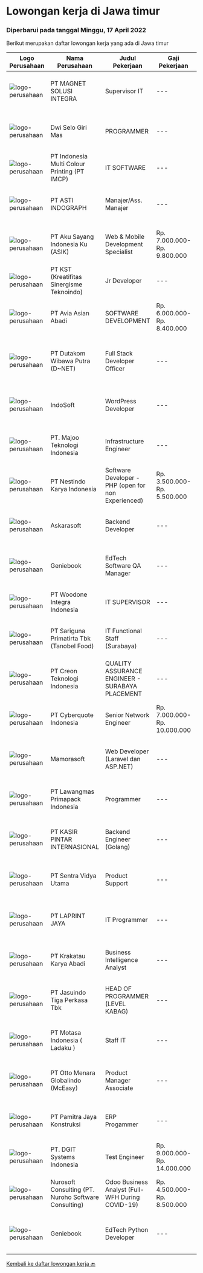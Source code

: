 
  # Lowongan kerja di Jawa timur

  ### Diperbarui pada tanggal Minggu, 17 April 2022

  Berikut merupakan daftar lowongan kerja yang ada di Jawa timur

  |Logo Perusahaan | Nama Perusahaan | Judul Pekerjaan | Gaji Pekerjaan | Lokasi | Deskripsi | Tanggal diunggah | Pranala |
  | -------------- | --------------- | --------------- | --------- | --------- | -------------- | ------- | ----------- |
  |![logo-perusahaan](https://image-service-cdn.seek.com.au/189b9e29416c5eb3717dc302ea9d0342b973a82d/ee4dce1061f3f616224767ad58cb2fc751b8d2dc)|PT MAGNET SOLUSI INTEGRA|Supervisor IT|---|Gresik|TUGAS DAN TANGGUNG JAWAB Bertanggung jawab untuk rencana pembuatan software atau program untuk menunjang sistem perusahaan Bertanggung jawab terhadap...|Sabtu, 16 April 2022|https://www.jobstreet.co.id/id/job/supervisor-it-3857034?token=0~9a4f6dca-e2e8-47af-9936-9280e7591a99&sectionRank=1&jobId=jobstreet-id-job-3857034|
|![logo-perusahaan](https://image-service-cdn.seek.com.au/0034fe73343918ac4a952846a13659019de6fa45/ee4dce1061f3f616224767ad58cb2fc751b8d2dc)|Dwi Selo Giri Mas|PROGRAMMER|---|Surabaya|Tugas dan Tanggung Jawab : Membuat website berbasis framework laravel Membuat program per divisi seperti sales, produksi, dll Maintenance program yang...|Sabtu, 16 April 2022|https://www.jobstreet.co.id/id/job/programmer-3857099?token=0~9a4f6dca-e2e8-47af-9936-9280e7591a99&sectionRank=2&jobId=jobstreet-id-job-3857099|
|![logo-perusahaan](https://image-service-cdn.seek.com.au/70294b6445f466b423ab7d9751002bfdd4afc29e/ee4dce1061f3f616224767ad58cb2fc751b8d2dc)|PT Indonesia Multi Colour Printing (PT IMCP)|IT SOFTWARE|---|Surabaya|PT.IMCP hiring for IT Software Engineer with these requirements : Bachelor Degree of Information Technology, System Information, Computer Science,...|Sabtu, 16 April 2022|https://www.jobstreet.co.id/id/job/it-software-3847073?token=0~9a4f6dca-e2e8-47af-9936-9280e7591a99&sectionRank=3&jobId=jobstreet-id-job-3847073|
|![logo-perusahaan](https://image-service-cdn.seek.com.au/b343955ab767a9a54c1c584ba7b12843296d8e63/ee4dce1061f3f616224767ad58cb2fc751b8d2dc)|PT ASTI INDOGRAPH|Manajer/Ass. Manajer|---|Jawa Timur|Mampu dalam merencanakan, Membangun dan mengeksekusi infrastruktur IT yang baik dalam perusahaan. Mampu mebuat design cloud service &amp; email...|Sabtu, 16 April 2022|https://www.jobstreet.co.id/id/job/manajer-ass.-manajer-3857086?token=0~9a4f6dca-e2e8-47af-9936-9280e7591a99&sectionRank=4&jobId=jobstreet-id-job-3857086|
|![logo-perusahaan](https://image-service-cdn.seek.com.au/5f879a2b25c8f0587d96f1dfef8f362389c2997d/ee4dce1061f3f616224767ad58cb2fc751b8d2dc)|PT Aku Sayang Indonesia Ku (ASIK)|Web & Mobile Development Specialist|Rp. 7.000.000-Rp. 9.800.000|Sidoarjo|Syarat pekerjaan:Pendidikan &amp; Pengalaman• Memiliki minimal Gelar Sarjana di bidang terkait, seperti ilmu komputer, pemrograman web, desain grafis...|Jumat, 15 April 2022|https://www.jobstreet.co.id/id/job/web-mobile-development-specialist-3839574?token=0~9a4f6dca-e2e8-47af-9936-9280e7591a99&sectionRank=5&jobId=jobstreet-id-job-3839574|
|![logo-perusahaan](https://image-service-cdn.seek.com.au/e3be1fde033925da45bc955674b6f3ed7273ff99/ee4dce1061f3f616224767ad58cb2fc751b8d2dc)|PT KST (Kreatifitas Sinergisme Teknoindo)|Jr Developer|---|Jakarta Selatan|This could be the very first step towards an exciting career in IT. We are calling all talented junior and fresh grads to join a 3 months intense...|Sabtu, 16 April 2022|https://www.jobstreet.co.id/id/job/jr-developer-3840221?token=0~9a4f6dca-e2e8-47af-9936-9280e7591a99&sectionRank=6&jobId=jobstreet-id-job-3840221|
|![logo-perusahaan](https://image-service-cdn.seek.com.au/17e751ece5eb090f72dc8d998b02ff845d570ca4/ee4dce1061f3f616224767ad58cb2fc751b8d2dc)|PT Avia Asian Abadi|SOFTWARE DEVELOPMENT|Rp. 6.000.000-Rp. 8.400.000|Surabaya|Kualifikasi :1.      Usia maksimal 40 tahun2.      Tidak menerima Freelance team3.      Teliti , rajin dan rapi4.      Mampu bekerja dibawah tekanan...|Sabtu, 16 April 2022|https://www.jobstreet.co.id/id/job/software-development-3840449?token=0~9a4f6dca-e2e8-47af-9936-9280e7591a99&sectionRank=7&jobId=jobstreet-id-job-3840449|
|![logo-perusahaan](https://image-service-cdn.seek.com.au/596b4a55d08359a51386500fde8a97557c8073a3/ee4dce1061f3f616224767ad58cb2fc751b8d2dc)|PT Dutakom Wibawa Putra (D~NET)|Full Stack Developer Officer|---|Surabaya|Menganalisa, merancang , dan mengembangkan program. Melaksanakan , memantau dan mengevaluasi jalannya program. Melakukan update dan menjaga keamanan...|Sabtu, 16 April 2022|https://www.jobstreet.co.id/id/job/full-stack-developer-officer-3847442?token=0~9a4f6dca-e2e8-47af-9936-9280e7591a99&sectionRank=8&jobId=jobstreet-id-job-3847442|
|![logo-perusahaan](https://image-service-cdn.seek.com.au/fbd57a90b36e6d6fe13c8e714c23f2e07616d0cb/ee4dce1061f3f616224767ad58cb2fc751b8d2dc)|IndoSoft|WordPress Developer|---|Malang|Kami mencari WordPress Developer (bukan pengguna WordPress).Tanggung Jawab Menginstal plugin WordPress dan menyesuaikannya dengan theme yang ada agar...|Sabtu, 16 April 2022|https://www.jobstreet.co.id/id/job/wordpress-developer-3840446?token=0~9a4f6dca-e2e8-47af-9936-9280e7591a99&sectionRank=9&jobId=jobstreet-id-job-3840446|
|![logo-perusahaan](https://image-service-cdn.seek.com.au/2a2c8a948d223cf92abbc34c9b4e6cee325386db/ee4dce1061f3f616224767ad58cb2fc751b8d2dc)|PT. Majoo Teknologi Indonesia|Infrastructure Engineer|---|Jawa Timur|Job Requirement :  Very comfortable working in Linux/Unix, cloud environment (DO, Alicloud), and networking, Docker, Kubernetes Experience with...|Sabtu, 16 April 2022|https://www.jobstreet.co.id/id/job/infrastructure-engineer-3847677?token=0~9a4f6dca-e2e8-47af-9936-9280e7591a99&sectionRank=10&jobId=jobstreet-id-job-3847677|
|![logo-perusahaan](https://image-service-cdn.seek.com.au/e6b86a55e62bba9e61456e203321a19cc06253da/ee4dce1061f3f616224767ad58cb2fc751b8d2dc)|PT Nestindo Karya Indonesia|Software Developer - PHP (open for non Experienced)|Rp. 3.500.000-Rp. 5.500.000|Surabaya|Deskripsi Pekerjaan Mahir dalam bahasa pemprograman PHP dan berpengalaman minimal 1 tahun. Dapat dan menggunakan Sistem Database MySQL. Mempunyai...|Sabtu, 16 April 2022|https://www.jobstreet.co.id/id/job/software-developer-php-open-for-non-experienced-3840676?token=0~9a4f6dca-e2e8-47af-9936-9280e7591a99&sectionRank=11&jobId=jobstreet-id-job-3840676|
|![logo-perusahaan](https://image-service-cdn.seek.com.au/67a301866e5d151dee172ad98fb9728d0b4551aa/ee4dce1061f3f616224767ad58cb2fc751b8d2dc)|Askarasoft|Backend Developer|---|Surabaya|Askarasoft urgently require PHP Developer to be stationed in Surabaya As a backend PHP developer, you will develop plugin/customization for existing...|Sabtu, 16 April 2022|https://www.jobstreet.co.id/id/job/backend-developer-3846904?token=0~9a4f6dca-e2e8-47af-9936-9280e7591a99&sectionRank=12&jobId=jobstreet-id-job-3846904|
|![logo-perusahaan](https://image-service-cdn.seek.com.au/13804b394dc9a5ab5665090f631e1e655e021f78/ee4dce1061f3f616224767ad58cb2fc751b8d2dc)|Geniebook|EdTech Software QA Manager|---|Surabaya|Loved by over 150,000 users, Geniebook is a powerful suite of online learning products designed to help students accelerate their academic performance...|Sabtu, 16 April 2022|https://www.jobstreet.co.id/id/job/edtech-software-qa-manager-9432764/origin/sg?token=0~9a4f6dca-e2e8-47af-9936-9280e7591a99&sectionRank=13&jobId=jobstreet-sg-job-9432764|
|![logo-perusahaan](https://image-service-cdn.seek.com.au/71c3467d774d6e6b49598bc17224040e40898724/ee4dce1061f3f616224767ad58cb2fc751b8d2dc)|PT Woodone Integra Indonesia|IT SUPERVISOR|---|Sidoarjo|Maksimal Usia 35 Tahun Pendidikan Minimal S1 dibidang IT Minimal memiliki 2 tahun pengalaman kerja di bidang yang sama Menguasai Fullstack Software...|Rabu, 13 April 2022|https://www.jobstreet.co.id/id/job/it-supervisor-3854805?token=0~9a4f6dca-e2e8-47af-9936-9280e7591a99&sectionRank=14&jobId=jobstreet-id-job-3854805|
|![logo-perusahaan](https://image-service-cdn.seek.com.au/4612f3a5fed5d41ab7f63faf2a09b8428ab4ec50/ee4dce1061f3f616224767ad58cb2fc751b8d2dc)|PT Sariguna Primatirta Tbk (Tanobel Food)|IT Functional Staff (Surabaya)|---|Surabaya|Kualifikasi: Pendidikan minimal S1 Teknik Informatika atau Accounting Pengalaman minimal 1 tahun sebagai IT Support atau Functional Memahami system...|Rabu, 13 April 2022|https://www.jobstreet.co.id/id/job/it-functional-staff-surabaya-3854055?token=0~9a4f6dca-e2e8-47af-9936-9280e7591a99&sectionRank=15&jobId=jobstreet-id-job-3854055|
|![logo-perusahaan](https://image-service-cdn.seek.com.au/78901259d4decf231e925fe499347bc599591a6f/ee4dce1061f3f616224767ad58cb2fc751b8d2dc)|PT Creon Teknologi Indonesia|QUALITY ASSURANCE ENGINEER - SURABAYA PLACEMENT|---|Surabaya|Job Responsibilities: Software testing of e-Commerce and websites. Prepare and set up test framework and environment. Participate in software design...|Sabtu, 16 April 2022|https://www.jobstreet.co.id/id/job/quality-assurance-engineer-surabaya-placement-3840951?token=0~9a4f6dca-e2e8-47af-9936-9280e7591a99&sectionRank=16&jobId=jobstreet-id-job-3840951|
|![logo-perusahaan](https://image-service-cdn.seek.com.au/1d77956725898595a8f1d53dcedfb7b7862dfb57/ee4dce1061f3f616224767ad58cb2fc751b8d2dc)|PT Cyberquote Indonesia|Senior Network Engineer|Rp. 7.000.000-Rp. 10.000.000|Surabaya|Hi, we want to recruit 2 senior network engineer with the following job requirement. If match with your qualifications, please submit and let's join...|Kamis, 14 April 2022|https://www.jobstreet.co.id/id/job/senior-network-engineer-3855629?token=0~9a4f6dca-e2e8-47af-9936-9280e7591a99&sectionRank=17&jobId=jobstreet-id-job-3855629|
|![logo-perusahaan](https://image-service-cdn.seek.com.au/3bbe29538b468a12d08d1976014189fc528531a6/ee4dce1061f3f616224767ad58cb2fc751b8d2dc)|Mamorasoft|Web Developer (Laravel dan ASP.NET)|---|Surabaya|Skill : Membuat dan mengembangkan aplikasi website  Memperbaiki aplikasi website yang telah kami buat Mempelajari sistem dan perkembangan teknologi...|Sabtu, 16 April 2022|https://www.jobstreet.co.id/id/job/web-developer-laravel-dan-asp.net-3857228?token=0~9a4f6dca-e2e8-47af-9936-9280e7591a99&sectionRank=18&jobId=jobstreet-id-job-3857228|
|![logo-perusahaan](https://image-service-cdn.seek.com.au/1b2da51c779de04afc91f962530d97804415fef4/ee4dce1061f3f616224767ad58cb2fc751b8d2dc)|PT Lawangmas Primapack Indonesia|Programmer|---|Jawa Timur|Programmer Pendidikan min S1 Informatika Usia 22-28 tahun Memiliki kompetensi dalam data base programming Memiliki pengalaman dalam networking dan...|Kamis, 14 April 2022|https://www.jobstreet.co.id/id/job/programmer-3844143?token=0~9a4f6dca-e2e8-47af-9936-9280e7591a99&sectionRank=19&jobId=jobstreet-id-job-3844143|
|![logo-perusahaan](https://image-service-cdn.seek.com.au/0361bae937596b43e3f2a473257008c2d4f70004/ee4dce1061f3f616224767ad58cb2fc751b8d2dc)|PT KASIR PINTAR INTERNASIONAL|Backend Engineer (Golang)|---|Jawa Timur|Requirements minimum 1 years in writing GO and PHP Laravel, but fresh graduate are welcome to apply. Graduated Degree in Computer Science or...|Jumat, 15 April 2022|https://www.jobstreet.co.id/id/job/backend-engineer-golang-3845636?token=0~9a4f6dca-e2e8-47af-9936-9280e7591a99&sectionRank=20&jobId=jobstreet-id-job-3845636|
|![logo-perusahaan](https://image-service-cdn.seek.com.au/89a4b4d8e6af0c01c230c2b1f638fbea996731cb/ee4dce1061f3f616224767ad58cb2fc751b8d2dc)|PT Sentra Vidya Utama|Product Support|---|Surabaya|Melakukan migrasi dan mengevaluasi data Membuat report hasil analisa dan hasil migrasi data Melakukan instalasi/setting aplikasi Melakukan analisa...|Rabu, 13 April 2022|https://www.jobstreet.co.id/id/job/product-support-3854066?token=0~9a4f6dca-e2e8-47af-9936-9280e7591a99&sectionRank=21&jobId=jobstreet-id-job-3854066|
|![logo-perusahaan](https://image-service-cdn.seek.com.au/c6eb851c510b1ca15604b0cb65e76d4913f5c1b1/ee4dce1061f3f616224767ad58cb2fc751b8d2dc)|PT LAPRINT JAYA|IT Programmer|---|Surabaya|Membuat aplikasi Web/ Mobile baik offline maupun online untuk segala keperluan perkantoran Melakukan percobaan menjalankan program dan aplikasi...|Rabu, 13 April 2022|https://www.jobstreet.co.id/id/job/it-programmer-3854164?token=0~9a4f6dca-e2e8-47af-9936-9280e7591a99&sectionRank=22&jobId=jobstreet-id-job-3854164|
|![logo-perusahaan](https://image-service-cdn.seek.com.au/b2d1f3ffed82713bb6c2c91fa675bbfd0cfb2ac6/ee4dce1061f3f616224767ad58cb2fc751b8d2dc)|PT Krakatau Karya Abadi|Business Intelligence Analyst|---|Surabaya|Business Intelligence AnalystSurabaya, IndonesiaAbout SuperWe are a group of business enthusiasts, scientists, communicators, designers, productive...|Kamis, 14 April 2022|https://www.jobstreet.co.id/id/job/business-intelligence-analyst-3856467?token=0~9a4f6dca-e2e8-47af-9936-9280e7591a99&sectionRank=23&jobId=jobstreet-id-job-3856467|
|![logo-perusahaan](https://image-service-cdn.seek.com.au/f9cd043f1011fee386470591649d3e30b502df59/ee4dce1061f3f616224767ad58cb2fc751b8d2dc)|PT Jasuindo Tiga Perkasa Tbk|HEAD OF PROGRAMMER (LEVEL KABAG)|---|Sidoarjo|Kualifikasi: Pendidikan minimal S1 Teknik Informatika/Sistem Informasi/Teknik Computer Berpengalaman minimal 4 tahun dibidang yg sama Mampu berbahasa...|Jumat, 15 April 2022|https://www.jobstreet.co.id/id/job/head-of-programmer-level-kabag-3846477?token=0~9a4f6dca-e2e8-47af-9936-9280e7591a99&sectionRank=24&jobId=jobstreet-id-job-3846477|
|![logo-perusahaan](https://image-service-cdn.seek.com.au/f21f727914f248ad77fc3d0c0b65830cc74d1b49/ee4dce1061f3f616224767ad58cb2fc751b8d2dc)|PT Motasa Indonesia ( Ladaku )|Staff IT|---|Mojokerto|PT MOTASA INDONESIAKami adalah produsen bumbu masak LADAKU dan DESAKU. Pabrik kami saat ini terletak di Mojosari – Mojokerto. Kami membuka kesempatan...|Selasa, 12 April 2022|https://www.jobstreet.co.id/id/job/staff-it-3852796?token=0~9a4f6dca-e2e8-47af-9936-9280e7591a99&sectionRank=25&jobId=jobstreet-id-job-3852796|
|![logo-perusahaan](https://image-service-cdn.seek.com.au/f315f0c605a36ea3a033e6abb5c67515d4b00ff5/ee4dce1061f3f616224767ad58cb2fc751b8d2dc)|PT Otto Menara Globalindo (McEasy)|Product Manager Associate|---|Surabaya|Deskripsi Pekerjaan : Membuat sistem untuk semua aspek bisnis di perusahaan Mengevaluasi proses bisnis dan mengimplementasi sistem, baik sistem baru...|Selasa, 12 April 2022|https://www.jobstreet.co.id/id/job/product-manager-associate-3853519?token=0~9a4f6dca-e2e8-47af-9936-9280e7591a99&sectionRank=26&jobId=jobstreet-id-job-3853519|
|![logo-perusahaan](https://image-service-cdn.seek.com.au/17c88166cfa579fa7a0a93ad809e821660cb097b/ee4dce1061f3f616224767ad58cb2fc751b8d2dc)|PT Pamitra Jaya Konstruksi|ERP Progammer|---|Sidoarjo|PT Pamitra Jaya Konstruksi adalah perusahaan EPC berskala nasional dengan klien perusahaan - perusahaan bonafide, membuka peluang karir untuk posisi "...|Rabu, 13 April 2022|https://www.jobstreet.co.id/id/job/erp-progammer-3837495?token=0~9a4f6dca-e2e8-47af-9936-9280e7591a99&sectionRank=27&jobId=jobstreet-id-job-3837495|
|![logo-perusahaan](https://image-service-cdn.seek.com.au/86a88c2f6d7d45552583132278caf70ef23e7608/ee4dce1061f3f616224767ad58cb2fc751b8d2dc)|PT. DGIT Systems Indonesia|Test Engineer|Rp. 9.000.000-Rp. 14.000.000|Bali|We are looking for talented Test Engineer or Technical Test Analyst to join an experienced team working on our flagship product Telflow, a multi-award...|Jumat, 15 April 2022|https://www.jobstreet.co.id/id/job/test-engineer-3840111?token=0~9a4f6dca-e2e8-47af-9936-9280e7591a99&sectionRank=28&jobId=jobstreet-id-job-3840111|
|![logo-perusahaan](https://image-service-cdn.seek.com.au/80d9f9357b1a2e56b4a86927c47c40f644df9ce9/ee4dce1061f3f616224767ad58cb2fc751b8d2dc)|Nurosoft Consulting (PT. Nuroho Software Consulting)|Odoo Business Analyst (Full-WFH During COVID-19)|Rp. 4.500.000-Rp. 8.500.000|Surabaya|Responsibilities Analyze customer business processes, write specifications, and suggest solutions Implement the agreed solutions Write test cases and...|Kamis, 14 April 2022|https://www.jobstreet.co.id/id/job/odoo-business-analyst-full-wfh-during-covid-19-3856662?token=0~9a4f6dca-e2e8-47af-9936-9280e7591a99&sectionRank=29&jobId=jobstreet-id-job-3856662|
|![logo-perusahaan](https://image-service-cdn.seek.com.au/533dfca0548429794785a13cc75e82c4e4ec7b73/ee4dce1061f3f616224767ad58cb2fc751b8d2dc)|Geniebook|EdTech Python Developer|---|Surabaya|Loved by over 150,000 users, Geniebook is a powerful suite of online learning products designed to help students accelerate their academic performance...|Sabtu, 16 April 2022|https://www.jobstreet.co.id/id/job/edtech-python-developer-9432716/origin/sg?token=0~9a4f6dca-e2e8-47af-9936-9280e7591a99&sectionRank=30&jobId=jobstreet-sg-job-9432716|


  [Kembali ke daftar lowongan kerja 🔙](../README.md#daftar-lowongan-kerja)
  